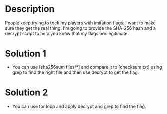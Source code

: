 # Description
People keep trying to trick my players with imitation flags. I want to make sure they get the real thing! I'm going to provide the SHA-256 hash and a decrypt script to help you know that my flags are legitimate.
# Solution 1
+ You can use [sha256sum files/*] and compare it to [checksum.txt] using grep to find the right file and then use decrypt to get the flag.
# Solution 2
+ You can use for loop and apply decrypt and grep to find the flag.
